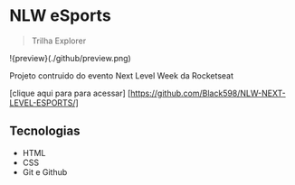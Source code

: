 # NLW eSports 
>Trilha Explorer

!{preview}(./github/preview.png)

Projeto contruido do evento Next Level Week da Rocketseat

[clique aqui para para acessar] [https://github.com/Black598/NLW-NEXT-LEVEL-ESPORTS/]

## Tecnologias 
- HTML
- CSS
- Git e Github
